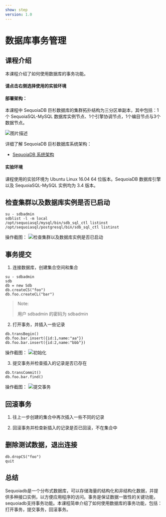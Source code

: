 ```yaml
---
show: step
version: 1.0 
---
```


# 数据库事务管理

## 课程介绍

本课程介绍了如何使用数据库的事务功能。

#### 请点击右侧选择使用的实验环境

#### 部署架构：
本课程中 SequoiaDB 巨杉数据库的集群拓扑结构为三分区单副本，其中包括：1个 SequoiaSQL-MySQL 数据库实例节点、1个引擎协调节点，1个编目节点与3个数据节点。

![图片描述](https://doc.shiyanlou.com/courses/1469/1207281/8d88e6faed223a26fcdc66fa2ef8d3c5)

详细了解 SequoiaDB 巨杉数据库系统架构：
* [SequoiaDB 系统架构](http://doc.sequoiadb.com/cn/sequoiadb-cat_id-1519649201-edition_id-0)

#### 实验环境
课程使用的实验环境为 Ubuntu Linux 16.04 64 位版本。SequoiaDB 数据库引擎以及 SequoiaSQL-MySQL 实例均为 3.4 版本。



## 检查集群以及数据库实例是否已启动
```
su - sdbadmin
sdblist -l -m local
/opt/sequoiasql/mysql/bin/sdb_sql_ctl listinst
/opt/sequoiasql/postgresql/bin/sdb_sql_ctl listinst
```

操作截图：
![检查集群以及数据库实例是否已启动](https://doc.shiyanlou.com/courses/1480/1207281/43fa875113512dce1537a215042f7c38)


## 事务提交
1) 连接数据库，创建集合空间和集合
```
su - sdbadmin
sdb
db = new Sdb
db.createCS("foo")
db.foo.createCL("bar")
```

>Note:
>
>用户 sdbadmin 的密码为 sdbadmin

2) 打开事务，并插入一些记录
```
db.transBegin()
db.foo.bar.insert({id:1,name:"aa"})
db.foo.bar.insert({id:2,name:"bbb"})
```

操作截图：
![初始化](https://doc.shiyanlou.com/courses/1480/1207281/79c1fd7b93d26031bdfb614f885e0e1f)

3) 提交事务并检查插入的记录是否已存在
```
db.transCommit()
db.foo.bar.find()
```

操作截图：
![提交事务](https://doc.shiyanlou.com/courses/1480/1207281/f9cfc893d65a8b2a72810bc9bce90d42)



## 回滚事务
1) 往上一步创建的集合中再次插入一些不同的记录

2) 回滚事务并检查新插入的记录是否已回滚，不在集合中


## 删除测试数据，退出连接
```
db.dropCS("foo")
quit
```

 
## 总结

Sequoiadb是一个分布式数据库，可以存储海量的结构化和非结构化数据，并提供多种接口实例，以方便应用程序的访问。事务是保证数据一致性的关键功能，sequoiadb支持事务功能。本课程简单介绍了如何使用数据库的事务功能，包括：打开事务，提交事务，回滚事务。

